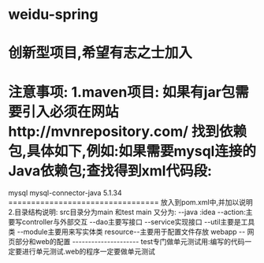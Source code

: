 weidu-spring
============
创新型项目,希望有志之士加入
============
注意事项:
1.maven项目:
如果有jar包需要引入必须在网站http://mvnrepository.com/
找到依赖包,具体如下,例如:如果需要mysql连接的Java依赖包;查找得到xml代码段:
================================
<dependency>
	<groupId>mysql</groupId>
	<artifactId>mysql-connector-java</artifactId>
	<version>5.1.34</version>
</dependency>
=================================
放入到pom.xml中,并加以说明
2.目录结构说明:
src目录分为main 和test
main 又分为:
--java :idea
   --action:主要写controller与外部交互
   --dao主要写接口
   --service实现接口
   --util主要是工具类
   --module主要用来写实体类
resource--主要用于配置文件存放
webapp -- 网页部分和web的配置
---------------------
test专门做单元测试用:编写的代码一定要进行单元测试.web的程序一定要做单元测试